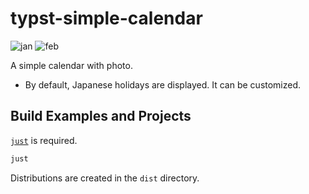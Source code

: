 # typst-simple-calendar

![jan](https://github.com/user-attachments/assets/c538d269-853b-417d-b161-9735a5e634dd)
![feb](https://github.com/user-attachments/assets/5aae85c7-0463-4a01-9185-56d761facb5a)

A simple calendar with photo. 
- By default, Japanese holidays are displayed. It can be customized.

## Build Examples and Projects
[`just`](https://github.com/casey/just) is required.
```zsh
just
```
Distributions are created in the `dist` directory.
